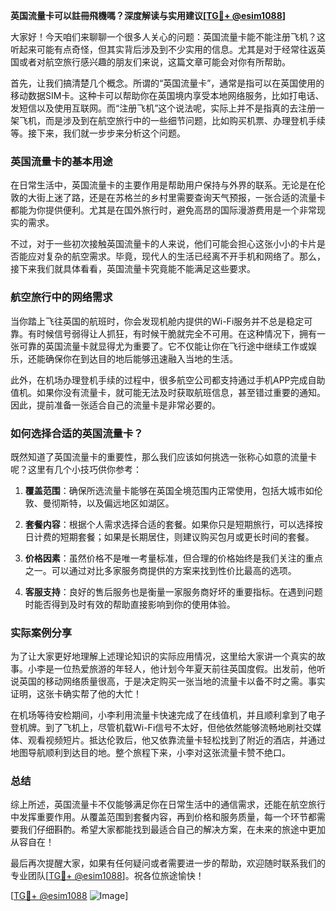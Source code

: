 **英国流量卡可以註冊飛機嗎？深度解读与实用建议[[TG💪+ @esim1088](https://t.me/s/esim1088)]**

大家好！今天咱们来聊聊一个很多人关心的问题：英国流量卡能不能注册飞机？这听起来可能有点奇怪，但其实背后涉及到不少实用的信息。尤其是对于经常往返英国或者对航空旅行感兴趣的朋友们来说，这篇文章可能会对你有所帮助。

首先，让我们搞清楚几个概念。所谓的“英国流量卡”，通常是指可以在英国使用的移动数据SIM卡。这种卡可以帮助你在英国境内享受本地网络服务，比如打电话、发短信以及使用互联网。而“注册飞机”这个说法呢，实际上并不是指真的去注册一架飞机，而是涉及到在航空旅行中的一些细节问题，比如购买机票、办理登机手续等。接下来，我们就一步步来分析这个问题。

### 英国流量卡的基本用途

在日常生活中，英国流量卡的主要作用是帮助用户保持与外界的联系。无论是在伦敦的大街上迷了路，还是在苏格兰的乡村里需要查询天气预报，一张合适的流量卡都能为你提供便利。尤其是在国外旅行时，避免高昂的国际漫游费用是一个非常现实的需求。

不过，对于一些初次接触英国流量卡的人来说，他们可能会担心这张小小的卡片是否能应对复杂的航空需求。毕竟，现代人的生活已经离不开手机和网络了。那么，接下来我们就具体看看，英国流量卡究竟能不能满足这些要求。

### 航空旅行中的网络需求

当你踏上飞往英国的航班时，你会发现机舱内提供的Wi-Fi服务并不总是稳定可靠。有时候信号弱得让人抓狂，有时候干脆就完全不可用。在这种情况下，拥有一张可靠的英国流量卡就显得尤为重要了。它不仅能让你在飞行途中继续工作或娱乐，还能确保你在到达目的地后能够迅速融入当地的生活。

此外，在机场办理登机手续的过程中，很多航空公司都支持通过手机APP完成自助值机。如果你没有流量卡，就可能无法及时获取航班信息，甚至错过重要的通知。因此，提前准备一张适合自己的流量卡是非常必要的。

### 如何选择合适的英国流量卡？

既然知道了英国流量卡的重要性，那么我们应该如何挑选一张称心如意的流量卡呢？这里有几个小技巧供你参考：

1. **覆盖范围**：确保所选流量卡能够在英国全境范围内正常使用，包括大城市如伦敦、曼彻斯特，以及偏远地区如湖区。
   
2. **套餐内容**：根据个人需求选择合适的套餐。如果你只是短期旅行，可以选择按日计费的短期套餐；如果是长期居住，则建议购买包月或更长时间的套餐。

3. **价格因素**：虽然价格不是唯一考量标准，但合理的价格始终是我们关注的重点之一。可以通过对比多家服务商提供的方案来找到性价比最高的选项。

4. **客服支持**：良好的售后服务也是衡量一家服务商好坏的重要指标。在遇到问题时能否得到及时有效的帮助直接影响到你的使用体验。

### 实际案例分享

为了让大家更好地理解上述理论知识的实际应用情况，这里给大家讲一个真实的故事。小李是一位热爱旅游的年轻人，他计划今年夏天前往英国度假。出发前，他听说英国的移动网络质量很高，于是决定购买一张当地的流量卡以备不时之需。事实证明，这张卡确实帮了他的大忙！

在机场等待安检期间，小李利用流量卡快速完成了在线值机，并且顺利拿到了电子登机牌。到了飞机上，尽管机载Wi-Fi信号不太好，但他依然能够流畅地刷社交媒体、观看视频短片。抵达伦敦后，他又依靠流量卡轻松找到了附近的酒店，并通过地图导航顺利到达目的地。整个旅程下来，小李对这张流量卡赞不绝口。

### 总结

综上所述，英国流量卡不仅能够满足你在日常生活中的通信需求，还能在航空旅行中发挥重要作用。从覆盖范围到套餐内容，再到价格和服务质量，每一个环节都需要我们仔细斟酌。希望大家都能找到最适合自己的解决方案，在未来的旅途中更加从容自在！

最后再次提醒大家，如果有任何疑问或者需要进一步的帮助，欢迎随时联系我们的专业团队[[TG💪+ @esim1088](https://t.me/s/esim1088)]。祝各位旅途愉快！

[[TG💪+ @esim1088](https://t.me/s/esim1088) ![Image](https://i.postimg.cc/4NQfJmqS/Snipaste-2025-05-13-00-14-12.png)]